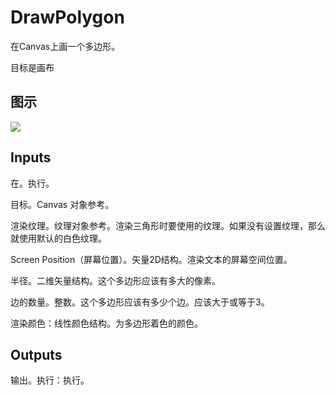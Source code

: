 # DrawPolygon

在Canvas上画一个多边形。

目标是画布

## 图示

![]($-20221218-18144412.png)

## Inputs

在。执行。

目标。Canvas 对象参考。

渲染纹理。纹理对象参考。渲染三角形时要使用的纹理。如果没有设置纹理，那么就使用默认的白色纹理。

Screen Position（屏幕位置）。矢量2D结构。渲染文本的屏幕空间位置。

半径。二维矢量结构。这个多边形应该有多大的像素。

边的数量。整数。这个多边形应该有多少个边。应该大于或等于3。

渲染颜色：线性颜色结构。为多边形着色的颜色。 

## Outputs

输出。执行：执行。
